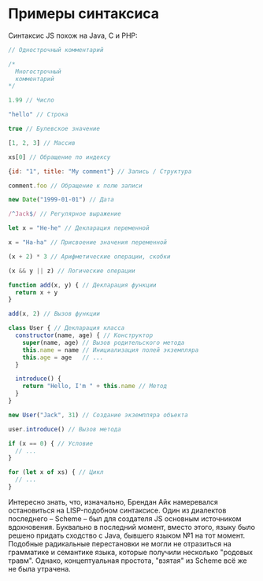 # Примеры синтаксиса

Синтаксис JS похож на Java, C и PHP:

```js
// Однострочный комментарий

/*
  Многострочный
  комментарий
*/

1.99 // Число

"hello" // Строка

true // Булевское значение

[1, 2, 3] // Массив

xs[0] // Обращение по индексу

{id: "1", title: "My comment"} // Запись / Структура

comment.foo // Обращение к полю записи

new Date("1999-01-01") // Дата

/^Jack$/ // Регулярное выражение

let x = "He-he" // Декларация переменной

x = "Ha-ha" // Присвоение значения переменной

(x + 2) * 3 // Арифметические операции, скобки

(x && y || z) // Логические операции

function add(x, y) { // Декларация функции
  return x + y
}

add(x, 2) // Вызов функции

class User { // Декларация класса
  constructor(name, age) { // Конструктор
    super(name, age) // Вызов родительского метода
    this.name = name // Инициализация полей экземпляра
    this.age = age   // ...
  }

  introduce() {
    return "Hello, I'm " + this.name // Метод
  }
}

new User("Jack", 31) // Создание экземпляра объекта

user.introduce() // Вызов метода

if (x == 0) { // Условие
  // ...
}

for (let x of xs) { // Цикл
  // ...
}
```

Интересно знать, что, изначально, Брендан Айк намеревался остановиться на LISP-подобном синтаксисе.
Один из диалектов последнего – Scheme – был для создателя JS основным источником вдохновения.
Буквально в последний момент, вместо этого, языку было решено придать сходство с Java, бывшего
языком №1 на тот момент. Подобные радикальные перестановки не могли не отразиться на грамматике и семантике
языка, которые получили несколько "родовых травм". Однако, концептуальная простота, "взятая" из Scheme
всё же не была утрачена.

